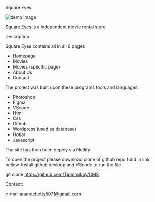 Square Eyes

![demo image](./Images/demo.png)

Square Eyes is a independent movie rental store

Description

Square Eyes contains all in all 6 pages

- Homepage
- Movies
- Movies (specific page)
- About Us
- Contact

The project was built upon these programs tools and languages:

- Photoshop
- Figma
- VScode
- Html
- Css
- Github
- Wordpress (used as database)
- Hotjar
- Javascript

The site has then been deploy via Netlify

To open the project please download clone of github repo fund in link bellow. Install github desktop and VScode to run the file

git clone https://github.com/Tjommiboy/CMS

Contact:

e-mail:anandchetty5071@gmail.com
